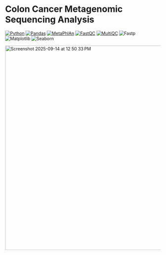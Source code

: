 # Colon Cancer Metagenomic Sequencing Analysis

[![Python](https://img.shields.io/badge/Python-3.10%2B-blue?logo=python&logoColor=white)](https://www.python.org/)
[![Pandas](https://img.shields.io/badge/Pandas-1.5%2B-blue?logo=pandas&logoColor=white)](https://pandas.pydata.org/)
[![MetaPhlAn](https://img.shields.io/badge/MetaPhlAn-4-orange)](https://github.com/biobakery/MetaPhlAn)
[![FastQC](https://img.shields.io/badge/FastQC-0.12.1-green)](https://www.bioinformatics.babraham.ac.uk/projects/fastqc/)
[![MultiQC](https://img.shields.io/badge/MultiQC-1.14-green?logo=multiqc)](https://multiqc.info/)
![Fastp](https://img.shields.io/badge/Fastp-0.23.3-blue)
![Matplotlib](https://img.shields.io/badge/Matplotlib-3.7.1-blue)
![Seaborn](https://img.shields.io/badge/Seaborn-0.12.2-blue)

<img width="951" height="662" alt="Screenshot 2025-09-14 at 12 50 33 PM" src="https://github.com/user-attachments/assets/98c364a8-92ce-4682-8c88-c735b7ca1319" />

